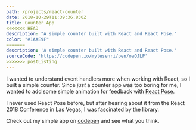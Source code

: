 ```yaml
---
path: /projects/react-counter
date: 2018-10-29T11:39:36.830Z
title: Counter App
<<<<<<< HEAD
description: "A simple counter built with React and React Pose."
color: "#1AAE9F"
=======
description: 'A simple counter built with React and React Pose.'
sourceCode: 'https://codepen.io/mylesenri/pen/oaOJLP'
>>>>>>> postListing
---
```


I wanted to understand event handlers more when working with React, so I built a simple counter. Since _just_ a counter app was too boring for me, I wanted to add some simple animation for feedback with [React Pose](https://popmotion.io/pose/).

I never used React Pose before, but after hearing about it from the React 2018 Conference in Las Vegas, I was fascinated by the library.

Check out my simple app on [codepen](https://codepen.io/mylesenri/pen/oaOJLP) and see what you think.

